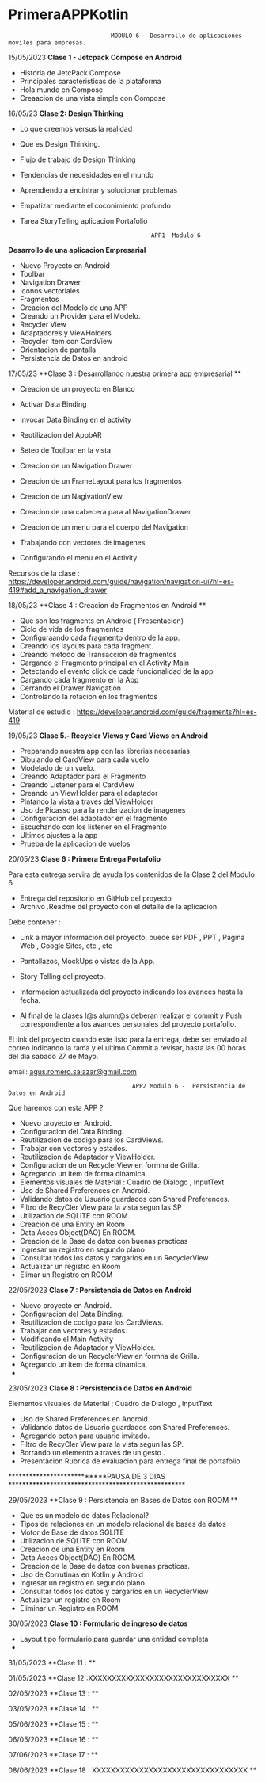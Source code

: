 # PrimeraAPPKotlin

                                 MODULO 6 - Desarrollo de aplicaciones moviles para empresas.

15/05/2023
**Clase 1 - Jetcpack Compose en Android** 

* Historia de JetcPack Compose 
* Principales caracteristicas de la plataforma 
* Hola mundo en Compose 
* Creaacion de una vista simple con Compose 

16/05/23
**Clase 2: Design Thinking**

* Lo que creemos versus la realidad 
* Que es Design Thinking.
* Flujo de trabajo de Design Thinking
* Tendencias de necesidades en el mundo
* Aprendiendo a encintrar y solucionar problemas 
* Empatizar mediante el coconimiento profundo 
* Tarea StoryTelling aplicacion Portafolio 
                                
                                           APP1  Modulo 6 

**Desarrollo de una aplicacion Empresarial** 

* Nuevo Proyecto en Android
* Toolbar 
* Navigation Drawer 
* Iconos vectoriales 
* Fragmentos 
* Creacion del Modelo de una APP
* Creando un Provider para el Modelo. 
* Recycler View 
* Adaptadores y ViewHolders 
* Recycler Item con CardView
* Orientacion de pantalla 
* Persistencia de Datos en android 

17/05/23
 **Clase 3 : Desarrollando nuestra primera app empresarial ** 

* Creacion de un proyecto en Blanco 
* Activar Data Binding 
* Invocar Data Binding en el activity 
* Reutilizacion del AppbAR 
* Seteo de Toolbar en la vista  

* Creacion de un Navigation Drawer 
* Creacion de un FrameLayout para los fragmentos 
* Creacion de un NagivationView 
* Creacion de una cabecera para al NavigationDrawer 
* Creacion de un menu para el cuerpo del Navigation 
* Trabajando con vectores de imagenes
* Configurando el menu en el Activity 

Recursos de la clase : https://developer.android.com/guide/navigation/navigation-ui?hl=es-419#add_a_navigation_drawer


18/05/23
**Clase 4 : Creacion de Fragmentos en Android **

* Que son los fragments en Android ( Presentacion) 
* Ciclo de vida de los fragmentos
* Configuraando cada fragmento dentro de la app. 
* Creando los layouts para cada fragment.
* Creando metodo de Transaccion de fragmentos 
* Cargando el Fragmento principal en el Activity Main 
* Detectando el evento click de cada funcionalidad de la app
* Cargando cada fragmento en la App 
* Cerrando el Drawer Navigation 
* Controlando la rotacion en los fragmentos

Material de estudio : https://developer.android.com/guide/fragments?hl=es-419



19/05/23  **Clase 5.- Recycler Views y Card Views en Android** 

* Preparando nuestra app con las librerias necesarias
* Dibujando el CardView para cada vuelo.
* Modelado de un  vuelo.
* Creando Adaptador para el Fragmento 
* Creando Listener para el CardView
* Creando un ViewHolder para el adaptador
* Pintando la vista a traves del ViewHolder
* Uso de Picasso para la renderizacion de imagenes
* Configuracion del adaptador en el fragmento  
* Escuchando con los listener en el Fragmento
* Ultimos ajustes a la app
* Prueba de la aplicacion de vuelos 


20/05/23
**Clase 6 : Primera Entrega Portafolio**  

Para esta entrega servira de ayuda los contenidos de la Clase 2 del Modulo 6 

* Entrega del repositorio en GitHub del proyecto
* Archivo .Readme del proyecto con el detalle de la aplicacion. 

Debe contener : 
 
   * Link a mayor informacion del proyecto, puede ser PDF , PPT , Pagina Web , Google Sites, etc , etc
   * Pantallazos, MockUps  o vistas de la App.
   * Story Telling del proyecto.
   * Informacion actualizada del proyecto indicando los avances hasta la fecha.

* Al final de la clases l@s alumn@s deberan realizar el commit y Push correspondiente a  los avances personales del proyecto portafolio.

El link del proyecto cuando este listo para la entrega, debe ser enviado al correo 
indicando la rama y el ultimo Commit a revisar, hasta las 00 horas del dia sabado 27 de Mayo.

email: agus.romero.salazar@gmail.com


                                       APP2 Modulo 6 -  Persistencia de Datos en Android   

Que haremos con esta APP ?

* Nuevo proyecto en Android. 
* Configuracion del Data Binding. 
* Reutilizacion de codigo para los CardViews.
* Trabajar con vectores y estados. 
* Reutilizacion de Adaptador y ViewHolder. 
* Configuracion de un RecyclerView en formna de Grilla.
* Agregando un item de forma dinamica.
* Elementos visuales de Material : Cuadro de Dialogo , InputText
* Uso de Shared Preferences en Android.
* Validando datos de Usuario guardados con Shared Preferences.
* Filtro de RecyCler View para la vista segun las SP 
* Utilizacion de SQLITE con ROOM.
* Creacion de una Entity en Room
* Data Acces Object(DAO) En ROOM.
* Creacion de la Base de datos con buenas practicas 
* Ingresar un registro en segundo plano
* Consultar todos los datos y cargarlos en un RecyclerView
* Actualizar un registro en Room 
* Elimar un Registro en ROOM


22/05/2023 
**Clase 7 : Persistencia de Datos en Android** 

* Nuevo proyecto en Android. 
* Configuracion del Data Binding. 
* Reutilizacion de codigo para los CardViews.
* Trabajar con vectores y estados.
* Modificando el Main Activity  
* Reutilizacion de Adaptador y ViewHolder. 
* Configuracion de un RecyclerView en formna de Grilla.
* Agregando un item de forma dinamica.
* 



23/05/2023 
**Clase 8 : Persistencia de Datos en Android** 

Elementos visuales de Material : Cuadro de Dialogo , InputText
* Uso de Shared Preferences en Android.
* Validando datos de Usuario guardados con Shared Preferences.
* Agregando boton para usuario invitado.
* Filtro de RecyCler View para la vista segun las SP. 
* Borrando un elemento a traves de un gesto .
* Presentacion Rubrica de evaluacion para entrega final de portafolio 


***************************PAUSA DE 3 DIAS ***************************************************


29/05/2023 
**Clase 9 : Persistencia en Bases de Datos con ROOM ** 

* Que es un modelo de datos Relacional?
* Tipos de relaciones en un modelo relacional de bases de datos
* Motor de Base de datos SQLITE
* Utilizacion de SQLITE con ROOM.
* Creacion de una Entity en Room
* Data Acces Object(DAO) En ROOM.
* Creacion de la Base de datos con buenas practicas. 
* Uso de Corrutinas en Kotlin y Android
* Ingresar un registro en segundo plano.
* Consultar todos los datos y cargarlos en un RecyclerView
* Actualizar un registro en Room 
* Eliminar un Registro en ROOM

30/05/2023 
**Clase 10 : Formulario de ingreso de datos**

* Layout tipo formulario para guardar una entidad completa 
* 

31/05/2023 
**Clase 11 : **

01/05/2023 
**Clase 12 :XXXXXXXXXXXXXXXXXXXXXXXXXXXXXX ** 

02/05/2023 
**Clase 13 : **

03/05/2023 
**Clase 14 : ** 

05/06/2023 
**Clase 15 : ** 

06/05/2023 
**Clase 16 : ** 

07/06/2023 
**Clase 17 : **

08/06/2023 
**Clase 18 : XXXXXXXXXXXXXXXXXXXXXXXXXXXXXXXXX   ** 












